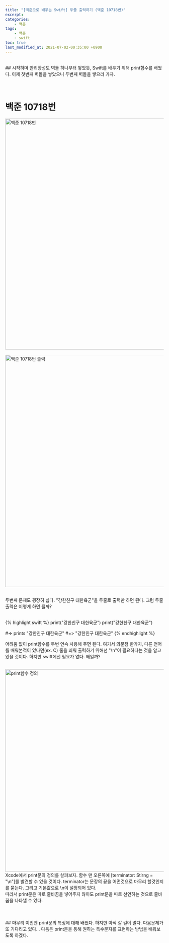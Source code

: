 ```yaml
---
title: "[백준으로 배우는 Swift] 두줄 출력하기 (백준 10718번)"
excerpt:
categories:
    - 백준
tags:
    - 백준
    - swift
toc: true
last_modified_at: 2021-07-02-00:35:00 +0900
---
```

<br/>
## 시작하며
만리장성도 벽돌 하나부터 쌓았듯, Swift를 배우기 위해 print함수를 배웠다. 이제 첫번째 벽돌을 쌓았으니 두번째 벽돌을 쌓으러 가자.
<br/>
<br/>
<br/>

# 백준 10718번

<img width="733" alt="백준 10718번" src="https://user-images.githubusercontent.com/83946704/124152390-71112800-dace-11eb-8c10-0d019df315a1.png">
<br/>
<br/>
<img width="737" alt="백준 10718번 출력" src="https://user-images.githubusercontent.com/83946704/124152656-addd1f00-dace-11eb-8dbf-8d2beebc2d3e.png">
<br/>
<br/>

두번째 문제도 굉장히 쉽다. "강한친구 대한육군"을 두줄로 출력만 하면 된다. 그럼 두줄출력은 어떻게 하면 될까?

<br/>
{% highlight swift %}
print("강한친구 대한육군")
print("강한친구 대한육군")

#=> prints "강한친구 대한육군"
#=>        "강한친구 대한육군"
{% endhighlight %}

어려움 없이 print함수를 두번 연속 사용해 주면 된다. 여기서 의문점 한가지, 다른 언어를 배워본적이 있다면(ex. C) 줄을 띄워 출력하기 위해선 "\n"이 필요하다는 것을 알고 있을 것이다. 하지만 swift에선 필요가 없다. 왜일까?

<br/>
<img width="643" alt="print함수 정의" src="https://user-images.githubusercontent.com/83946704/124154320-58a20d00-dad0-11eb-9fb7-7adff34a6885.png">
<br/>
Xcode에서 print문의 정의를 살펴보자. 함수 맨 오른쪽에 [terminator: Stirng = "\n"]를 발견할 수 있을 것이다.
terminator는 문장의 끝을 어떤것으로 마무리 할것인지를 묻는다. 그리고 기본값으로 \n이 설정되어 있다.<br/>
따라서 print문은 따로 줄바꿈을 넣어주지 않아도 print문을 따로 선언하는 것으로 줄바꿈을 나타낼 수 있다.
<br/>
<br/>
<br/>
<br/>
## 마무리
이번엔 print문의 특징에 대해 배웠다. 하지만 아직 갈 길이 멀다. 다음문제가 또 기다리고 있다...
다음은 print문을 통해 원하는 특수문자를 표현하는 방법을 배워보도록 하겠다.
